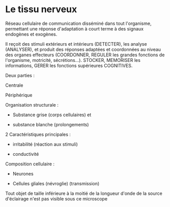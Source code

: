 # Le tissu nerveux

Réseau cellulaire de communication disséminé dans tout l'organisme,
permettant une réponse d'adaptation à court terme à des signaux
endogènes et exogènes.

Il reçoit des stimuli extérieurs et intérieurs (DETECTER), les analyse
(ANALYSER), et produit des réponses adaptées et coordonnées au niveau
des organes effecteurs (COORDONNER, REGULER les grandes fonctions de
l'organisme, motricité, sécrétions...). STOCKER, MEMORISER les
informations, GERER les fonctions supérieures COGNITIVES.

Deux parties :

Centrale

Périphérique

Organisation structurale :

-   Substance grise (corps cellulaires) et

-   substance blanche (prolongements)

2 Caractéristiques principales :

-   irritabilité (réaction aux stimuli)

-   conductivité

Composition cellulaire :

-   Neurones

-   Cellules gliales (névroglie) (transmission)

Tout objet de taille inférieure à la moitié de la longueur d'onde de la
source d'éclairage n'est pas visible sous ce microscope
